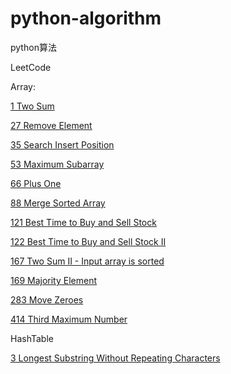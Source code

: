 # python-algorithm

python算法

LeetCode

Array:

[1 Two Sum](/leetcode/Algorithms/Array/1_TwoSum.py)

[27 Remove Element](/leetcode/Algorithms/Array/27_RemoveElement.py)

[35 Search Insert Position](/leetcode/Algorithms/Array/35.py)

[53 Maximum Subarray](/leetcode/Algorithms/Array/53.py)

[66 Plus One](/leetcode/Algorithms/Array/66.py)

[88 Merge Sorted Array](/leetcode/Algorithms/Array/88.py)

[121 Best Time to Buy and Sell Stock](/leetcode/Algorithms/Array/121.py)

[122 Best Time to Buy and Sell Stock II](/leetcode/Algorithms/Array/122.py)

[167 Two Sum II - Input array is sorted](/leetcode/Algorithms/Array/167.py)

[169 Majority Element](/leetcode/Algorithms/Array/169.py)

[283 Move Zeroes](/leetcode/Algorithms/Array/283.py)

[414 Third Maximum Number](/leetcode/Algorithms/Array/283.py)

HashTable

[3 Longest Substring Without Repeating Characters](/leetcode/Algorithms/HashTable/3_LongestSubstringWithoutRepeatingCharacters.py)
